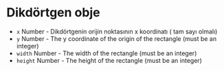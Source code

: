 # Dikdörtgen obje

* `x` Number - Dikdörtgenin orijin noktasının x koordinatı ( tam sayı olmalı)
* `y` Number - The y coordinate of the origin of the rectangle (must be an integer)
* `width` Number - The width of the rectangle (must be an integer)
* `height` Number - The height of the rectangle (must be an integer)